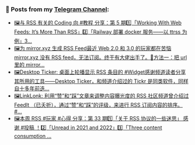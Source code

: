 ### 📰 Posts from my [Telegram Channel](https://t.me/s/aboutrss):
<!-- BLOG-POST-LIST:START -->
- [🖼与 RSS 有关的 Coding 向 #教程 分享：第 5 期1️⃣「Working With Web Feeds: It’s More Than RSS」2️⃣「Railway 部署 docker 服务——以 ttrss 为例」3...](https://t.me/aboutrss/1158)
- [🖼为 mirror.xyz 生成 RSS Feed最近 Web 2.0 和 3.0 的玩家都在苦恼 mirror.xyz 没有 RSS feed，无法订阅。终于有大佬出手了。🔸方法一：把 url 里的 mirror...](https://t.me/aboutrss/1157)
- [🖼Desktop Ticker: 桌面上轮播显示 RSS 条目的 #Widget感谢频道读者分享其所用的工具——Desktop Ticker，和频道介绍过的 Tickr 是同类软件，同样自十多年前迭...](https://t.me/aboutrss/1156)
- [🖼LinkLonk: 利用“赞”和“踩”文章来调整内容曝光度的 RSS 社区频道曾介绍过 FeedIt （已夭折），通过“赞”和“踩”的评级，来进行 RSS 订阅内容的排序。 #...](https://t.me/aboutrss/1155)
- [🖼本周 RSS #玩家 #心得 分享：第 33 期1️⃣「关于 RSS 协议的一些迷思」 感谢 #投稿 ！2️⃣「Unread in 2021 and 2022」3️⃣「Three content consumption ...](https://t.me/aboutrss/1154)
<!-- BLOG-POST-LIST:END -->

<!--
**AboutRSS/AboutRSS** is a ✨ _special_ ✨ repository because its `README.md` (this file) appears on your GitHub profile.

Here are some ideas to get you started:

- 🔭 I’m currently working on ...
- 🌱 I’m currently learning ...
- 👯 I’m looking to collaborate on ...
- 🤔 I’m looking for help with ...
- 💬 Ask me about ...
- 📫 How to reach me: ...
- 😄 Pronouns: ...
- ⚡ Fun fact: ...
-->
